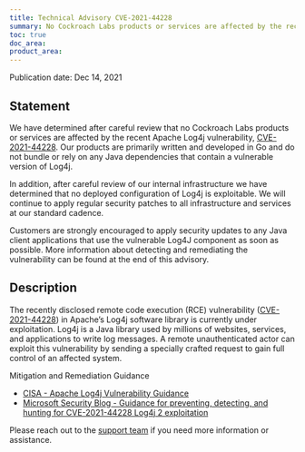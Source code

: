 ```yaml
---
title: Technical Advisory CVE-2021-44228
summary: No Cockroach Labs products or services are affected by the recent CVE-2021-44228 Apache Log4j vulnerability.
toc: true
doc_area: 
product_area: 
---
```


Publication date: Dec 14, 2021

## Statement

We have determined after careful review that no Cockroach Labs products or services are affected by the recent Apache Log4j vulnerability, [CVE-2021-44228](https://www.cisa.gov/uscert/apache-log4j-vulnerability-guidance). Our products are primarily written and developed in Go and do not bundle or rely on any Java dependencies that contain a vulnerable version of Log4j.

In addition, after careful review of our internal infrastructure we have determined that no deployed configuration of Log4j is exploitable. We will continue to apply regular security patches to all infrastructure and services at our standard cadence.

Customers are strongly encouraged to apply security updates to any Java client applications that use the vulnerable Log4J component as soon as possible. More information about detecting and remediating the vulnerability can be found at the end of this advisory.

## Description

The recently disclosed remote code execution (RCE) vulnerability ([CVE-2021-44228](https://www.cisa.gov/uscert/apache-log4j-vulnerability-guidance)) in Apache’s Log4j software library is currently under exploitation. Log4j is a Java library used by millions of websites, services, and applications to write log messages. A remote unauthenticated actor can exploit this vulnerability by sending a specially crafted request to gain full control of an affected system.

Mitigation and Remediation Guidance

- [CISA - Apache Log4j Vulnerability Guidance](https://www.cisa.gov/uscert/apache-log4j-vulnerability-guidance)
- [Microsoft Security Blog - Guidance for preventing, detecting, and hunting for CVE-2021-44228 Log4j 2 exploitation](https://www.microsoft.com/security/blog/2021/12/11/guidance-for-preventing-detecting-and-hunting-for-cve-2021-44228-log4j-2-exploitation/)

Please reach out to the [support team](https://support.cockroachlabs.com/) if you need more information or assistance.
